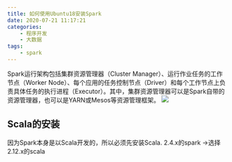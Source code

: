 ```yaml
---
title: 如何使用Ubuntu18安装Spark
date: 2020-07-21 11:17:21
categories: 
    - 程序开发
    - 大数据
tags: 
    - spark
---
```

Spark运行架构包括集群资源管理器（Cluster Manager）、运行作业任务的工作节点（Worker Node）、每个应用的任务控制节点（Driver）和每个工作节点上负责具体任务的执行进程（Executor）。其中，集群资源管理器可以是Spark自带的资源管理器，也可以是YARN或Mesos等资源管理框架。
![](Spark运行架构.jpg)

<!-- more -->
## Scala的安装
因为Spark本身是以Scala开发的，所以必须先安装Scala.
2.4.x的spark  ->选择2.12.x的scala

## 